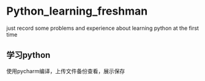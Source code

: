 # Python_learning_freshman
just record some problems and experience about learning python at the first time
## 学习python
使用pycharm编译，上传文件备份查看，展示保存

